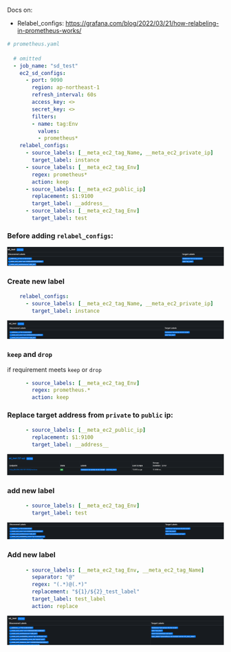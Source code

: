 Docs on:
- Relabel_configs: https://grafana.com/blog/2022/03/21/how-relabeling-in-prometheus-works/
  
```yaml
# prometheus.yaml

  # omitted
  - job_name: "sd_test"
    ec2_sd_configs:
      - port: 9090
        region: ap-northeast-1
        refresh_interval: 60s
        access_key: <> 
        secret_key: <>
        filters:
        - name: tag:Env
          values:
          - prometheus*
    relabel_configs:
      - source_labels: [__meta_ec2_tag_Name, __meta_ec2_private_ip]
        target_label: instance
      - source_labels: [__meta_ec2_tag_Env]
        regex: prometheus*
        action: keep
      - source_labels: [__meta_ec2_public_ip]
        replacement: $1:9100
        target_label: __address__
      - source_labels: [__meta_ec2_tag_Env]
        target_label: test
```
### Before adding `relabel_configs`:
![Alt text](<Screenshot 2023-09-18 at 21.35.49.png>)

### Create new label
```yaml
    relabel_configs:
      - source_labels: [__meta_ec2_tag_Name, __meta_ec2_private_ip]
        target_label: instance
```
![Alt text](<Screenshot 2023-09-18 at 21.43.15.png>)

### `keep` and `drop`
if requirement meets `keep` or `drop`
```yaml
      - source_labels: [__meta_ec2_tag_Env]
        regex: prometheus.*
        action: keep
```

### Replace target address from `private` to `public` ip:
```yaml
      - source_labels: [__meta_ec2_public_ip]
        replacement: $1:9100
        target_label: __address__
```
![Alt text](<Screenshot 2023-09-18 at 21.53.59.png>)

### add new label
```yaml
      - source_labels: [__meta_ec2_tag_Env]
        target_label: test
```
![Alt text](<Screenshot 2023-09-18 at 22.14.34.png>)

### Add new label 
```yaml
      - source_labels: [__meta_ec2_tag_Env, __meta_ec2_tag_Name]
        separator: "@"
        regex: "(.*)@(.*)"
        replacement: "${1}/${2}_test_label"
        target_label: test_label
        action: replace
```
![Alt text](<Screenshot 2023-09-18 at 23.13.15.png>)

